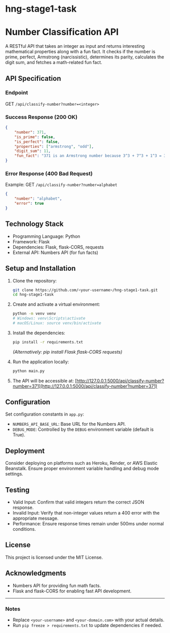 # hng-stage1-task
# Number Classification API

A RESTful API that takes an integer as input and returns interesting mathematical properties along with a fun fact. It checks if the number is prime, perfect, Armstrong (narcissistic), determines its parity, calculates the digit sum, and fetches a math-related fun fact.

## API Specification

### Endpoint

GET `/api/classify-number?number=<integer>`

### Success Response (200 OK)

```json
{
    "number": 371,
    "is_prime": false,
    "is_perfect": false,
    "properties": ["armstrong", "odd"],
    "digit_sum": 11,
    "fun_fact": "371 is an Armstrong number because 3^3 + 7^3 + 1^3 = 371"
}
```

### Error Response (400 Bad Request)

Example: GET `/api/classify-number?number=alphabet`

```json
{
    "number": "alphabet",
    "error": true
}
```

## Technology Stack

- Programming Language: Python
- Framework: Flask
- Dependencies: Flask, flask-CORS, requests
- External API: Numbers API (for fun facts)

## Setup and Installation

1. Clone the repository:

   ```bash
   git clone https://github.com/<your-username>/hng-stage1-task.git
   cd hng-stage1-task
   ```

2. Create and activate a virtual environment:

   ```bash
   python -m venv venv
   # Windows: venv\Scripts\activate
   # macOS/Linux: source venv/bin/activate
   ```

3. Install the dependencies:

   ```bash
   pip install -r requirements.txt
   ```

   *(Alternatively: pip install Flask flask-CORS requests)*

4. Run the application locally:

   ```bash
   python main.py
   ```

5. The API will be accessible at:
   [http://127.0.0.1:5000/api/classify-number?number=371](http://127.0.0.1:5000/api/classify-number?number=371)

## Configuration

Set configuration constants in `app.py`:

- `NUMBERS_API_BASE_URL`: Base URL for the Numbers API.
- `DEBUG_MODE`: Controlled by the `DEBUG` environment variable (default is True).

## Deployment

Consider deploying on platforms such as Heroku, Render, or AWS Elastic Beanstalk. Ensure proper environment variable handling and debug mode settings.

## Testing

- Valid Input: Confirm that valid integers return the correct JSON response.
- Invalid Input: Verify that non-integer values return a 400 error with the appropriate message.
- Performance: Ensure response times remain under 500ms under normal conditions.

## License

This project is licensed under the MIT License.

## Acknowledgments

- Numbers API for providing fun math facts.
- Flask and flask-CORS for enabling fast API development.

---

### Notes

- Replace `<your-username>` and `<your-domain.com>` with your actual details.
- Run `pip freeze > requirements.txt` to update dependencies if needed.
